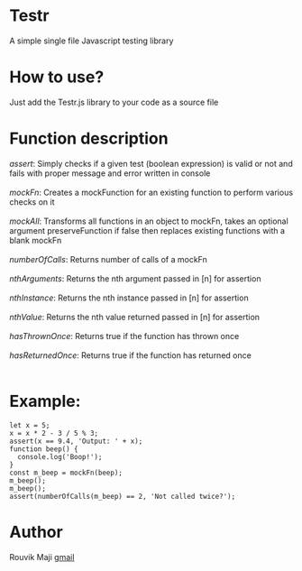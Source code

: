 # Testr
A simple single file Javascript testing library

# How to use?
Just add the Testr.js library to your code as a source file
<code><script src="PATH_TO_WORK_DIR/Testr.js"></script></code>

# Function description
*assert*: Simply checks if a given test (boolean expression) is valid or not and fails with proper message and error written in console<br><br>
*mockFn*: Creates a mockFunction for an existing function to perform various checks on it<br><br>
*mockAll*: Transforms all functions in an object to mockFn, takes an optional argument preserveFunction if false then replaces existing functions with a blank mockFn<br><br>
*numberOfCalls*: Returns number of calls of a mockFn<br><br>
*nthArguments*: Returns the nth argument passed in [n] for assertion<br><br>
*nthInstance*: Returns the nth instance passed in [n] for assertion<br><br>
*nthValue*: Returns the nth value returned passed in [n] for assertion<br><br>
*hasThrownOnce*: Returns true if the function has thrown once<br><br>
*hasReturnedOnce*: Returns true if the function has returned once<br><br>

# Example:
```
let x = 5;
x = x * 2 - 3 / 5 % 3;
assert(x == 9.4, 'Output: ' + x);
function beep() {
  console.log('Boop!');
} 
const m_beep = mockFn(beep);
m_beep();
m_beep(); 
assert(numberOfCalls(m_beep) == 2, 'Not called twice?');
```

# Author
Rouvik Maji [gmail](mailto:majirouvik@gmail.com)
